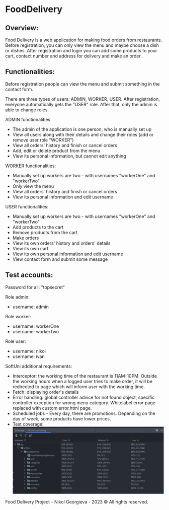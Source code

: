 # FoodDelivery

[//]: # (This is my final project for SoftUni Java Web module. It's made during Spring Advanced course in SoftUni and has only educational purpose at this moment.)
[//]: # (The project is still in progress. Until 9th April it will be ready for the online project defense. After that with all new knowledge, I'll continue developing it.)

Overview:
-----------------

Food Delivery is a web application for making food orders from restaurants.
Before registration, you can only view the menu and maybe choose a dish or dishes.
After registration and login you can add some products to your cart, contact number and address for delivery and
make an order.

[//]: # ()

[//]: # (Pages:)

[//]: # (--------------------------------------------)

[//]: # ()

[//]: # (  - Contact us page:)

[//]: # ( ![img_5.png]&#40;img_5.png&#41;)

[//]: # ()

[//]: # (  - Menu page:)

[//]: # ( ![img_6.png]&#40;img_6.png&#41;)

[//]: # ()

[//]: # (  - Menu - category page with anonymous user or worker:)

[//]: # (![img_8.png]&#40;img_8.png&#41;)

[//]: # ()

[//]: # (  - Register page:)

[//]: # (![img_9.png]&#40;img_9.png&#41;)

[//]: # (  - Login page:)

[//]: # (![img_10.png]&#40;img_10.png&#41;)

[//]: # (  - Home page:)

[//]: # (  ![img_11.png]&#40;img_11.png&#41;)

[//]: # (  - Menu - category page with admin user:)

[//]: # (![img_12.png]&#40;img_12.png&#41;)

[//]: # (  - Product edit page:)

[//]: # (![img_13.png]&#40;img_13.png&#41;)

[//]: # (  - All orders history page with admin or worker logged:)

[//]: # (![img_14.png]&#40;img_14.png&#41;)

[//]: # (  - Order's details page:)

[//]: # (![img_15.png]&#40;img_15.png&#41;)

[//]: # (  - All users page:)

[//]: # (![img_16.png]&#40;img_16.png&#41;)

[//]: # (  - User's details page with admin logged:)

[//]: # (![img_17.png]&#40;img_17.png&#41;)

[//]: # (  - Add product page:)

[//]: # (![img_18.png]&#40;img_18.png&#41;)

[//]: # (  - Personal information with admin logged:)

[//]: # (![img_20.png]&#40;img_20.png&#41;)

[//]: # (  - Personal information page with worker or user logged:)

[//]: # (![img_21.png]&#40;img_21.png&#41;)

[//]: # (  - Edit username page:)

[//]: # (![img_22.png]&#40;img_22.png&#41;)

[//]: # (  - Menu - category page with user:)

[//]: # (![img_23.png]&#40;img_23.png&#41;)

[//]: # (  - Cart page:)

[//]: # (![img_24.png]&#40;img_24.png&#41;)

[//]: # (  - Finalize order page:)

[//]: # (![img_26.png]&#40;img_26.png&#41;)

[//]: # (  - Orders history for authenticated user page:)

[//]: # (![img_27.png]&#40;img_27.png&#41;)

[//]: # (  - Page for closed restaurant:)

[//]: # (![img_25.png]&#40;img_25.png&#41;)

[//]: # ()

Functionalities:
-----------------------------------------------------

Before registration people can view the menu and submit something in the contact form.

There are three types of users: ADMIN, WORKER, USER.
After registration, everyone automatically gets the "USER" role.
After that, only the admin is able to change roles.

ADMIN functionalities

- The admin of the application is one person, who is manually set up
- View all users along with their details and change their roles (add or remove user role "WORKER")
- View all orders' history and finish or cancel orders 
- Add, edit or delete product from the menu
- View its personal information, but cannot edit anything

WORKER functionalities:

- Manually set up workers are two - with usernames "workerOne" and "workerTwo"
- Only view the menu
- View all orders' history and finish or cancel orders
- View its personal information and edit username

USER functionalities:

- Manually set up workers are two - with usernames "workerOne" and "workerTwo"
- Add products to the cart
- Remove products from the cart
- Make orders
- View its own orders' history and orders' details
- View its own cart
- View its own personal information and edit username
- View contact form and submit some message

Test accounts:
---------------------------------------------

Password for all: "topsecret"

Role admin:

- username: admin

Role worker:

- username: workerOne
- username: workerTwo

Role user:

- username: nikol
- username: ivan

SoftUni additional requirements:

- Interceptor: the working time of the restaurant is 11AM-10PM. Outside the working hours when a logged user tries to make
  order, it will be redirected to page which will inform user with the working time.
- Fetch: displaying order's details
- Error handling: global controller advice for not found object, specific controller exception for wrong menu category.
Whitelabel error page replaced with custom error.html page.
- Scheduled jobs - Every day, there are promotions. Depending on the day of week, some products have lower prices.
- Test coverage: 
![img_29.png](img_29.png)



Food Delivery Project - Nikol Georgieva - 2023 &copy; All rights reserved.